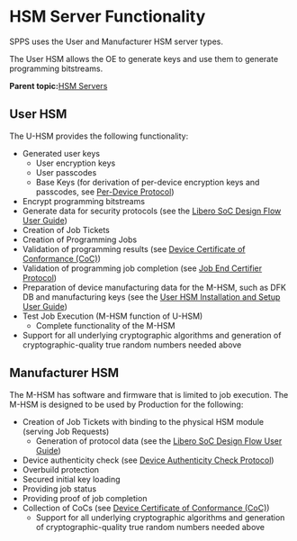 # HSM Server Functionality

SPPS uses the User and Manufacturer HSM server types.

The User HSM allows the OE to generate keys and use them to generate programming bitstreams.

**Parent topic:**[HSM Servers](GUID-8655628F-64C1-4EED-AA0C-2F15C461DFAB.md)

## User HSM

The U-HSM provides the following functionality:

-   Generated user keys
    -   User encryption keys
    -   User passcodes
    -   Base Keys \(for derivation of per-device encryption keys and passcodes, see [Per-Device Protocol](GUID-809EB1AF-697B-4466-8EE8-D38CDD3EBC10.md#)\)
-   Encrypt programming bitstreams
-   Generate data for security protocols \(see the [Libero SoC Design Flow User Guide](http://coredocs.s3.amazonaws.com/Libero/2025_1/Tool/libero_ecf_ug.pdf)\)
-   Creation of Job Tickets
-   Creation of Programming Jobs
-   Validation of programming results \(see [Device Certificate of Conformance \(CoC\)](GUID-809EB1AF-697B-4466-8EE8-D38CDD3EBC10.md#)\)
-   Validation of programming job completion \(see [Job End Certifier Protocol](GUID-809EB1AF-697B-4466-8EE8-D38CDD3EBC10.md#)\)
-   Preparation of device manufacturing data for the M-HSM, such as DFK DB and manufacturing keys \(see the [User HSM Installation and Setup User Guide](https://coredocs.s3.amazonaws.com/Libero/2025_1/Tool/user_hsm_ug.pdf)\)
-   Test Job Execution \(M-HSM function of U-HSM\)
    -   Complete functionality of the M-HSM
-   Support for all underlying cryptographic algorithms and generation of cryptographic-quality true random numbers needed above

## Manufacturer HSM

The M-HSM has software and firmware that is limited to job execution. The M-HSM is designed to be used by Production for the following:

-   Creation of Job Tickets with binding to the physical HSM module \(serving Job Requests\)
    -   Generation of protocol data \(see the [Libero SoC Design Flow User Guide](http://coredocs.s3.amazonaws.com/Libero/2025_1/Tool/libero_ecf_ug.pdf)\)
-   Device authenticity check \(see [Device Authenticity Check Protocol](GUID-809EB1AF-697B-4466-8EE8-D38CDD3EBC10.md#)\)
-   Overbuild protection
-   Secured initial key loading
-   Providing job status
-   Providing proof of job completion
-   Collection of CoCs \(see [Device Certificate of Conformance \(CoC\)](GUID-809EB1AF-697B-4466-8EE8-D38CDD3EBC10.md#)\)
    -   Support for all underlying cryptographic algorithms and generation of cryptographic-quality true random numbers needed above

